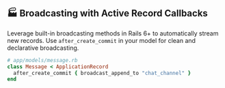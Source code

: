 ## 🏭 Broadcasting with Active Record Callbacks

Leverage built-in broadcasting methods in Rails 6+ to automatically stream new records. Use `after_create_commit` in your model for clean and declarative broadcasting.

```ruby
# app/models/message.rb
class Message < ApplicationRecord
  after_create_commit { broadcast_append_to "chat_channel" }
end
```
